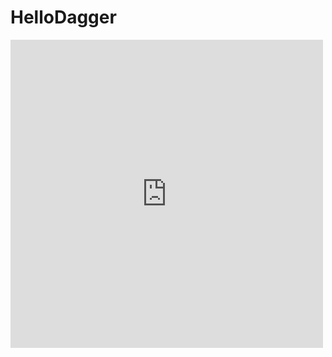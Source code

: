 # HelloDagger

<iframe src="https://www.facebook.com/plugins/post.php?href=https%3A%2F%2Fwww.facebook.com%2Fnotes%2Fluke-chi%2Fdagger-2-daggerandroid-with-daggerandroidsupport%2F10156531806599242%2F&width=500" width="500" height="493" style="border:none;overflow:hidden" scrolling="no" frameborder="0" allowTransparency="true" allow="encrypted-media"></iframe>
